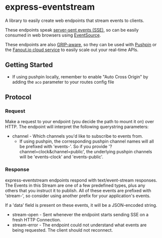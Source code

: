# express-eventstream

A library to easily create web endpoints that stream events to clients.

These endpoints speak [server-sent events (SSE)](https://en.wikipedia.org/wiki/Server-sent_events), so can be easily consumed in web browsers using [EventSource](https://developer.mozilla.org/en-US/docs/Web/API/EventSource).

These endpoints are also [GRIP-aware](pushpin.org/docs/protocols/grip/), so they can be used with [Pushpin](http://pushpin.org/) or the [Fanout.io cloud service](https://fanout.io/) to easily scale out your real-time APIs.

## Getting Started

* If using pushpin locally, remember to enable "Auto Cross Origin" by adding the `aco` parameter to your routes config file

## Protocol

### Request

Make a request to your endpoint (you decide the path to mount it on) over HTTP. The endpoint will interpret the following querystring parameters:

* channel - Which channels you'd like to subscribe to events from.
  * If using pushpin, the corresponding pushpin channel names will all be prefixed with 'events-'. So if you provide '?channel=clock&channel=public', the underlying pushpin channels will be 'events-clock' and 'events-public'.

### Response

express-eventstream endpoints respond with text/event-stream responses. The Events in this Stream are one of a few predefined types, plus any others that you instruct it to publish. All of these events are prefixed with 'stream-', so consider using another prefix for your application's events.

If a 'data' field is present on these events, it will be a JSON-encoded string.

* stream-open - Sent whenever the endpoint starts sending SSE on a fresh HTTP Connection.
* stream-error - The endpoint could not understand what events are being requested. The client should not reconnect.
